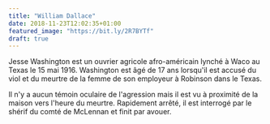 ```yaml
---
title: "William Dallace"
date: 2018-11-23T12:02:35+01:00
featured_image: "https://bit.ly/2R7BYTf"
draft: true
---
```


Jesse Washington est un ouvrier agricole afro-américain lynché à Waco au Texas le 15 mai 1916. Washington est âgé de 17 ans lorsqu'il est accusé du viol et du meurtre de la femme de son employeur à Robinson dans le Texas. 

Il n'y a aucun témoin oculaire de l'agression mais il est vu à proximité de la maison vers l'heure du meurtre. Rapidement arrêté, il est interrogé par le shérif du comté de McLennan et finit par avouer.
